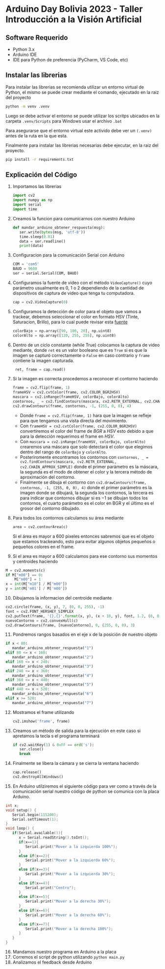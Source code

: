 # Arduino Day Bolivia 2023 - Taller Introducción a la Visión Artificial

## Software Requerido
- Python 3.x
- Arduino IDE
- IDE para Python de preferencia (PyCharm, VS Code, etc)

## Instalar las librerias

Para instalar las librerias se recomienda utilizar un entorno virtual de Python, el mismo se puede crear mediante el comando, ejecutado en la raiz del proyecto

```bash
python -m venv .venv
```

Luego se debe activar el entorno se puede utilizar los scritps ubicados en la carpeta `.venv/Scripts` para Windows usar el archivo `.bat`

Para asegurarse que el entorno virtual este activido debe ver un `(.venv)` antes de la ruta en la que esta.

Finalmente para instalar las librerias necesarias debe ejecutar, en la raiz del proyecto.

```bash
pip install -r requirements.txt
```

## Explicación del Código

1. Importamos las librerias
   ```python
   import cv2
   import numpy as np
   import serial
   import time
   ```

2. Creamos la funcion para comunicarnos con nuestro Arduino
   ```python
   def mandar_arduino_obtener_respuesta(msg):
      ser.write(bytes(msg, 'utf-8'))
      time.sleep(0.01)
      data = ser.readline()
      print(data)
   ```
3. Configuracion para la comunicación Serial con Arduino
    ```python
    COM = 'com5'
    BAUD = 9600
    ser = serial.Serial(COM, BAUD)
    ```
4. Configuramos la fuente de video con el método `VideoCapture()` cuyo parámetro usualmente es 0, 1 o 2 dependiendo de la cantidad de dispositivos de captura de video que tenga tu computadora.
   ```python
   cap = cv2.VideoCapture(0)
   ```
5. Configuramos la detección de color para el objeto que vamos a trackear, debemos seleccionar el color en formato HSV (Tinte, Saturacion, Brillo), para lo cual puede revisar esta [fuente](https://stackoverflow.com/questions/10948589/choosing-the-correct-upper-and-lower-hsv-boundaries-for-color-detection-withcv?lq=1)
   ```python
   colorBajo = np.array([90, 100, 20], np.uint8)
   colorAlto = np.array([120, 255, 255], np.uint8)
   ```
6. Dentro de un ciclo constante (while True) colocamos la captura de video mediante, donde `ret` es un valor booleano que es `True` si es que la imagen se capturó correctamente o `False` en caso contrario y `frame` contiene la imagen capturada.
   ```python
    ret, frame = cap.read()
   ```
7. Si la imagen es correcta procedemos a reconocer el contorno haciendo
    ```python
    frame = cv2.flip(frame, 1)
    frameHSV = cv2.cvtColor(frame, cv2.COLOR_BGR2HSV)
    mascara = cv2.inRange(frameHSV, colorBajo, colorAlto)
    contornos, _ = cv2.findContours(mascara, cv2.RETR_EXTERNAL, cv2.CHAIN_APPROX_SIMPLE)
    cv2.drawContours(frame, contornos, -1, (255, 0, 0), 4)
    ```
    - Donde `frame = cv2.flip(frame, 1)` hara que la imagen se refleje para que tengamos una vista directa del movimiento.
    - Con `frameHSV = cv2.cvtColor(frame, cv2.COLOR_BGR2HSV)` convertiremos el color del frame de *BGR* a *HSV* esto debido a que para la detección requerimos el frame en *HSV*.
    - Con `mascara = cv2.inRange(frameHSV, colorBajo, colorAlto)` crearemos una máscara que solo detectará el color que elegimos dentro del rango de `colorBajo` y `colorAlto`.
    - Posteriromente encontramos los contornos con `contornos, _ = cv2.findContours(mascara, cv2.RETR_EXTERNAL, cv2.CHAIN_APPROX_SIMPLE)` donde el primer parámetro es la máscara, la segunda es el modo de obtener el color y la tercera método de aproximación del contorno.
    - Finalmente se dibuja el contorno con `cv2.drawContours(frame, contornos, -1, (255, 0, 0), 4)` donde el primer parámetro es la imagen donde se dibujará, la segunda los contornos, la tercera es para indicar que contornos dibujar si es $-1$ se dibujan todos los contornos, el cuarto parámetro es el color en BGR y el último es el grosor del contorno dibujado.
8. Para todos los contornos calculamos su área mediante
   ```python
   area = cv2.contourArea(c)
   ```
   Si el área es mayor a 600 pixeles entonces sabremos que es el objeto que estamos trackeando, esto para evitar algunos objetos pequeños o pequeños colores en el frame.
9.  Si el area es mayor a 600 calculamos para ese contorno sus momentos y centroides haciendo
   ```python
   M = cv2.moments(c)
   if M["m00"] == 0:
	   M["m00"] = 1
   x = int(M["m10"] / M["m00"])
   y = int(M['m01'] / M['m00'])
   ```
10. Dibujamos la informacion del centroide mediante
   ```python
   cv2.circle(frame, (x, y), 7, (0, 0, 255), -1)
   font = cv2.FONT_HERSHEY_SIMPLEX
   cv2.putText(frame, '{},{}'.format(x, y), (x + 10, y), font, 1.2, (0, 0, 255), 2, cv2.LINE_AA)
   nuevoContorno = cv2.convexHull(c)
   cv2.drawContours(frame, [nuevoContorno], 0, (255, 0, 0), 3)
   ``` 
11. Pondremos rangos basados en el eje x de la posición de nuestro objeto
   ```python
   if x < 80:
      mandar_arduino_obtener_respuesta("1")
   elif 80 <= x < 160:
      mandar_arduino_obtener_respuesta("2")
   elif 160 <= x < 240:
      mandar_arduino_obtener_respuesta("3")
   elif 240 <= x < 360:
      mandar_arduino_obtener_respuesta("4")
   elif 360 <= x < 440:
      mandar_arduino_obtener_respuesta("5")
   elif 440 <= x < 520:
      mandar_arduino_obtener_respuesta("6")
   elif x >= 520:
      mandar_arduino_obtener_respuesta("7")
   ```
12. Mostramos el frame utilizando
    ```python
    cv2.imshow('frame', frame)

    ```
13. Creamos un método de salida para la ejecución en este caso si apretamos la tecla s el programa terminará
      ```python
      if cv2.waitKey(1) & 0xFF == ord('s'):
         ser.close()
         break
      ```
14. Finalmente se libera la cámara y se cierra la ventana haciendo
      ```python
      cap.release()
      cv2.destroyAllWindows()
      ```
15. En Arduino utilziremos el siguiente código para ver como a través de la comunicación serial nuestro código de python se comunica con la placa Arduino.
   ```c
   int x;
   void setup() {
      Serial.begin(115200);
      Serial.setTimeout(1);
   }
   void loop() {
      if(Serial.available()){
         x = Serial.readString().toInt();
         if(x==1){
            Serial.print("Mover a la izquierda 100%");
         }
         else if(x==2){
            Serial.print("Mover a la izquierda 60%");
         }
         else if(x==3){
            Serial.print("Mover a la izquierda 30%");
         }
         else if(x==4){
            Serial.print("Centro");
         }
         else if(x==5){
            Serial.print("Mover a la derecha 30%");
         }
         else if(x==6){
            Serial.print("Mover a la derecha 60%");
         }
         else if(x==7){
            Serial.print("Mover a la derecha 100%");
         }
      }
   }
   ```
16. Mandamos nuestro programa en Arduino a la placa
17. Corremos el script de python utilizando `python main.py`
18. Analizamos el feedback desde Arduino